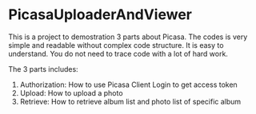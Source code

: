 PicasaUploaderAndViewer
=======================

This is a project to demostration 3 parts about Picasa. 
The codes is very simple and readable without complex code structure. 
It is easy to understand. You do not need to trace code with a lot of hard work.

The 3 parts includes:
1. Authorization: How to use Picasa Client Login to get access token
2. Upload: How to upload a photo 
3. Retrieve: How to retrieve album list and photo list of specific album 
